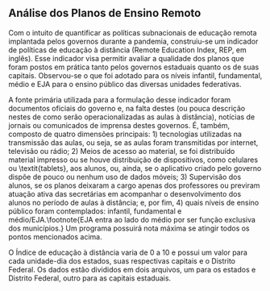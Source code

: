## Análise dos Planos de Ensino Remoto

Com o intuito de quantificar as políticas subnacionais de educação remota implantada pelos governos durante a pandemia, construiu-se um indicador de políticas de educação à distância (Remote Education Index, REP, em inglês). Esse indicador visa permitir avaliar a qualidade dos planos que foram postos em prática tanto pelos governos estaduais quanto os de suas capitais. Observou-se o que foi adotado para os níveis infantil, fundamental, médio e EJA para o ensino público das diversas unidades federativas.

A fonte primária utilizada para a formulação desse indicador foram documentos oficiais do governo e, na falta destes (ou pouca descrição nestes de como serão operacionalizadas as aulas à distância), notícias de jornais ou comunicados de imprensa destes governos. É, também, composto de quatro dimensões principais: 1) tecnologias utilizadas na transmissão das aulas, ou seja, se as aulas foram transmitidas por internet, televisão ou rádio; 2) Meios de acesso ao material, se foi distribuído material impresso ou se houve distribuição de dispositivos, como celulares ou \textit{tablets}, aos alunos, ou, ainda, se o aplicativo criado pelo governo dispõe de pouco ou nenhum uso de dados móveis; 3) Supervisão dos alunos, se os planos deixaram a cargo apenas dos professores ou previram atuação ativa das secretárias em acompanhar o desenvolvimento dos alunos no período de aulas à distância; e, por fim, 4) quais níveis de ensino público foram contemplados: infantil, fundamental e médio/EJA.\footnote{EJA entra ao lado do médio por ser função exclusiva dos municípios.} Um programa possuirá nota máxima se atingir todos os pontos mencionados acima. 

O Índice de educação à distância varia de 0 a 10 e possui um valor para cada unidade-dia dos estados, suas respectivas capitais e o Distrito Federal. Os dados estão divididos em dois arquivos, um para os estados e Distrito Federal, outro para as capitais estaduais.

